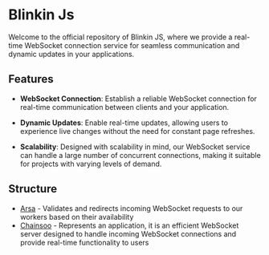# Blinkin Js

Welcome to the official repository of Blinkin JS, where we provide a real-time WebSocket connection service for seamless communication and dynamic updates in your applications.


## Features

- **WebSocket Connection**: Establish a reliable WebSocket connection for real-time communication between clients and your application.

- **Dynamic Updates**: Enable real-time updates, allowing users to experience live changes without the need for constant page refreshes.

- **Scalability**: Designed with scalability in mind, our WebSocket service can handle a large number of concurrent connections, making it suitable for projects with varying levels of demand.


## Structure
 - [Arsa](https://github.com/blinkin-js/Arsa) - Validates and redirects incoming WebSocket requests to our workers based on their availability
 - [Chainsoo](https://github.com/blinkin-js/chainsoo) - Represents an application, it is an efficient WebSocket server designed to handle incoming WebSocket connections and provide real-time functionality to users
